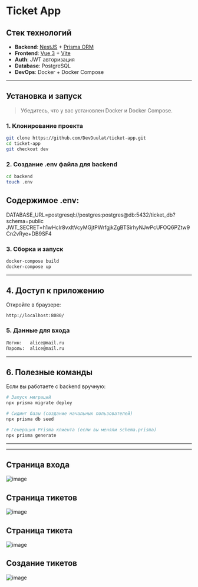 

# Ticket App



## Стек технологий

- **Backend**: [NestJS](https://nestjs.com/) + [Prisma ORM](https://www.prisma.io/)
- **Frontend**: [Vue 3](https://vuejs.org/) + [Vite](https://vitejs.dev/)
- **Auth**: JWT авторизация
- **Database**: PostgreSQL
- **DevOps**: Docker + Docker Compose

---

## Установка и запуск

> Убедитесь, что у вас установлен Docker и Docker Compose.

### 1. Клонирование проекта

```bash
git clone https://github.com/DevDuulat/ticket-app.git
cd ticket-app
git checkout dev
````

### 2. Создание .env файла для backend

```bash
cd backend
touch .env
```

## Содержимое .env:

DATABASE_URL=postgresql://postgres:postgres@db:5432/ticket_db?schema=public
JWT_SECRET=h1wHcIr8vxltVcyMGjtPWrfgjkZgBTSirhyNJwPcUFOQ6PZtw9Cn2vRye+DB9SF4


### 3. Сборка и запуск

```bash
docker-compose build
docker-compose up
```

---
## 4. Доступ к приложению

Откройте в браузере:

```
http://localhost:8080/
```

### 5. Данные для входа

```txt
Логин:   alice@mail.ru  
Пароль:  alice@mail.ru
```

---

## 6. Полезные команды

Если вы работаете с backend вручную:

```bash
# Запуск миграций
npx prisma migrate deploy

# Сидинг базы (создание начальных пользователей)
npx prisma db seed

# Генерация Prisma клиента (если вы меняли schema.prisma)
npx prisma generate
```

---


---



## Страница входа 
![image](https://github.com/user-attachments/assets/400c52fb-c239-4419-ace7-521dd31413b1)

## Страница тикетов 
![image](https://github.com/user-attachments/assets/f9b7bb9d-aec0-467a-b83c-38136dc5baf6)

## Страница тикета 
![image](https://github.com/user-attachments/assets/8c9190fa-324c-4b48-abcf-c0b9da4efb45)

## Создание тикетов
![image](https://github.com/user-attachments/assets/9e974da8-7c65-4b63-b95f-74bcdcb25b1c)






